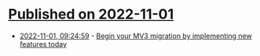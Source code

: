 # [Published on 2022-11-01](index.md)

* [2022-11-01, 09:24:59](https://lobste.rs/s/zatjnq/begin_your_mv3_migration_by_implementing) - [Begin your MV3 migration by implementing new features today](https://blog.mozilla.org/addons/2022/10/31/begin-your-mv3-migration-by-implementing-new-features-today/)
